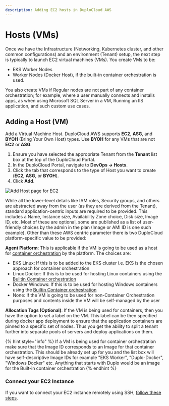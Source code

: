 ```yaml
---
description: Adding EC2 hosts in DuploCloud AWS
---
```


# Hosts (VMs)

Once we have the Infrastructure (Networking, Kubernetes cluster, and other common configurations) and an environment (Tenant) setup, the next step is typically to launch EC2 virtual machines (VMs). You create VMs to be:

* EKS Worker Nodes
* Worker Nodes (Docker Host), if the built-in container orchestration is used.

You also create VMs if Regular nodes are not part of any container orchestration; for example, where a user manually connects and installs apps, as when using Microsoft SQL Server in a VM, Running an IIS application, and such custom use cases.

## Adding a Host (VM)

Add a Virtual Machine Host. DuploCloud AWS supports **EC2**, **ASG**, and **BYOH** (Bring Your Own Host) types. Use **BYOH** for any VMs that are not **EC2** or **ASG**.&#x20;

1. Ensure you have selected the appropriate Tenant from the **Tenant** list box at the top of the DuploCloud Portal.
2. In the DuploCloud Portal, navigate to **DevOps -> Hosts**.&#x20;
3. Click the tab that corresponds to the type of Host you want to create (**EC2**, **ASG**, or **BYOH**).
4. Click **Add**.

![Add Host page for EC2](<../../.gitbook/assets/image (17) (1) (1).png>)

While all the lower-level details like IAM roles, Security groups, and others are abstracted away from the user (as they are derived from the Tenant), standard application-centric inputs are required to be provided. This includes a Name, Instance size, Availability Zone choice, Disk size, Image ID, etc. Most of these are optional, some are published as a list of user-friendly choices by the admin in the plan (Image or AMI ID is one such example). Other than these AWS centric parameter there is two DuploCloud platform-specific value to be provided:

**Agent Platform**: This is applicable if the VM is going to be used as a host for [container orchestration](https://docs.duplocloud.com/docs/aws/container-deployments/container-orchestrators) by the platform. The choices are:

* EKS Linux: If this is to be added to the EKS cluster i.e. EKS is the chosen approach for container orchestration
* Linux Docker: If this is to be used for hosting Linux containers using the [Builtin Container orchestration](../container-deployments/)      &#x20;
* Docker Windows: If this is to be used for hosting Windows containers using the [Builtin Container orchestration](../container-deployments/)
* None: If the VM is going to be used for non-Container Orchestration purposes and contents inside the VM will be self-managed by the user

**Allocation Tags (Optional)**: If the VM is being used for containers, then you have the option to set a label on the VM. This label can be then specified during docker app deployment to ensure that the application containers are pinned to a specific set of nodes. Thus you get the ability to split a tenant further into separate pools of servers and deploy applications on them.&#x20;

{% hint style="info" %}
If a VM is being used for container orchestration make sure that the Image ID  corresponds to an Image for that container orchestration. This should be already set up for you and the list box will have self-descriptive Image IDs for example "EKS Worker", "Duplo-Docker", "Windows Docker" etc. Anything that starts with Duplo would be an image for the Built-in container orchestration &#x20;
{% endhint %}

### Connect your EC2 Instance

If you want to connect your EC2 instance remotely using SSH, [follow these steps](hosts-vms/ssh-ec2-instance.md).
